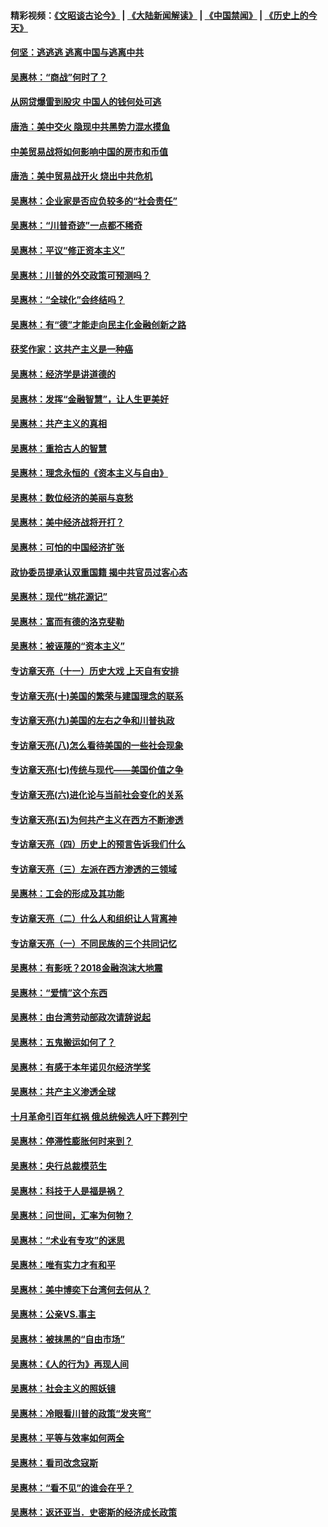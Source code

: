 #### 精彩视频：[《文昭谈古论今》](https://github.com/gfw-breaker/wenzhao/blob/master/README.md?t=11171531) | [《大陆新闻解读》](https://github.com/gfw-breaker/ntdtv-comedy/blob/master/README.md?t=11171531) | [《中国禁闻》](https://github.com/gfw-breaker/ntdtv-news/blob/master/README.md?t=11171531) | [《历史上的今天》](https://github.com/gfw-breaker/today-in-history/blob/master/README.md?t=11171531) 

#### [何坚：逃逃逃 逃离中国与逃离中共](../pages/nsc423/n10592891.md?t=11171531) 

#### [吴惠林：“商战”何时了？](../pages/nsc423/n10573558.md?t=11171531) 

#### [从网贷爆雷到股灾 中国人的钱何处可逃](../pages/nsc423/n10572800.md?t=11171531) 

#### [唐浩：美中交火 隐现中共黑势力混水摸鱼](../pages/nsc423/n10544040.md?t=11171531) 

#### [中美贸易战将如何影响中国的房市和币值](../pages/nsc423/n10543697.md?t=11171531) 

#### [唐浩：美中贸易战开火 烧出中共危机](../pages/nsc423/n10540126.md?t=11171531) 

#### [吴惠林：企业家是否应负较多的“社会责任”](../pages/nsc423/n10535022.md?t=11171531) 

#### [吴惠林：“川普奇迹”一点都不稀奇](../pages/nsc423/n10512808.md?t=11171531) 

#### [吴惠林：平议“修正资本主义”](../pages/nsc423/n10495724.md?t=11171531) 

#### [吴惠林：川普的外交政策可预测吗？](../pages/nsc423/n10462387.md?t=11171531) 

#### [吴惠林：“全球化”会终结吗？](../pages/nsc423/n10452838.md?t=11171531) 

#### [吴惠林：有“德”才能走向民主化金融创新之路](../pages/nsc423/n10432292.md?t=11171531) 

#### [获奖作家：这共产主义是一种癌](../pages/nsc423/n10431541.md?t=11171531) 

#### [吴惠林：经济学是讲道德的](../pages/nsc423/n10398014.md?t=11171531) 

#### [吴惠林：发挥“金融智慧”，让人生更美好](../pages/nsc423/n10375019.md?t=11171531) 

#### [吴惠林：共产主义的真相](../pages/nsc423/n10351394.md?t=11171531) 

#### [吴惠林：重拾古人的智慧](../pages/nsc423/n10337691.md?t=11171531) 

#### [吴惠林：理念永恒的《资本主义与自由》](../pages/nsc423/n10316274.md?t=11171531) 

#### [吴惠林：数位经济的美丽与哀愁](../pages/nsc423/n10292946.md?t=11171531) 

#### [吴惠林：美中经济战将开打？](../pages/nsc423/n10258825.md?t=11171531) 

#### [吴惠林：可怕的中国经济扩张](../pages/nsc423/n10219147.md?t=11171531) 

#### [政协委员提承认双重国籍 揭中共官员过客心态](../pages/nsc423/n10208809.md?t=11171531) 

#### [吴惠林：现代“桃花源记”](../pages/nsc423/n10185234.md?t=11171531) 

#### [吴惠林：富而有德的洛克斐勒](../pages/nsc423/n10142264.md?t=11171531) 

#### [吴惠林：被诬蔑的“资本主义”](../pages/nsc423/n10124816.md?t=11171531) 

#### [专访章天亮（十一）历史大戏 上天自有安排](../pages/nsc423/n10094905.md?t=11171531) 

#### [专访章天亮(十)美国的繁荣与建国理念的联系](../pages/nsc423/n10094899.md?t=11171531) 

#### [专访章天亮(九)美国的左右之争和川普执政](../pages/nsc423/n10094889.md?t=11171531) 

#### [专访章天亮(八)怎么看待美国的一些社会现象](../pages/nsc423/n10094857.md?t=11171531) 

#### [专访章天亮(七)传统与现代——美国价值之争](../pages/nsc423/n10093140.md?t=11171531) 

#### [专访章天亮(六)进化论与当前社会变化的关系](../pages/nsc423/n10092036.md?t=11171531) 

#### [专访章天亮(五)为何共产主义在西方不断渗透](../pages/nsc423/n10083620.md?t=11171531) 

#### [专访章天亮（四）历史上的预言告诉我们什么](../pages/nsc423/n10083606.md?t=11171531) 

#### [专访章天亮（三）左派在西方渗透的三领域](../pages/nsc423/n10081115.md?t=11171531) 

#### [吴惠林：工会的形成及其功能](../pages/nsc423/n10080633.md?t=11171531) 

#### [专访章天亮（二）什么人和组织让人背离神](../pages/nsc423/n10076637.md?t=11171531) 

#### [专访章天亮（一）不同民族的三个共同记忆](../pages/nsc423/n10074188.md?t=11171531) 

#### [吴惠林：有影呒？2018金融泡沫大地震](../pages/nsc423/n10040534.md?t=11171531) 

#### [吴惠林：“爱情”这个东西](../pages/nsc423/n10019423.md?t=11171531) 

#### [吴惠林：由台湾劳动部政次请辞说起](../pages/nsc423/n9979679.md?t=11171531) 

#### [吴惠林：五鬼搬运如何了？](../pages/nsc423/n9925338.md?t=11171531) 

#### [吴惠林：有感于本年诺贝尔经济学奖](../pages/nsc423/n9871883.md?t=11171531) 

#### [吴惠林：共产主义渗透全球](../pages/nsc423/n9812748.md?t=11171531) 

#### [十月革命引百年红祸 俄总统候选人吁下葬列宁](../pages/nsc423/n9810182.md?t=11171531) 

#### [吴惠林：停滞性膨胀何时来到？](../pages/nsc423/n9764136.md?t=11171531) 

#### [吴惠林：央行总裁模范生](../pages/nsc423/n9728134.md?t=11171531) 

#### [吴惠林：科技于人是福是祸？](../pages/nsc423/n9672982.md?t=11171531) 

#### [吴惠林：问世间，汇率为何物？](../pages/nsc423/n9621788.md?t=11171531) 

#### [吴惠林：“术业有专攻”的迷思](../pages/nsc423/n9580363.md?t=11171531) 

#### [吴惠林：唯有实力才有和平](../pages/nsc423/n9529599.md?t=11171531) 

#### [吴惠林：美中博奕下台湾何去何从？](../pages/nsc423/n9483598.md?t=11171531) 

#### [吴惠林：公亲VS.事主](../pages/nsc423/n9425637.md?t=11171531) 

#### [吴惠林：被抹黑的“自由市场”](../pages/nsc423/n9351545.md?t=11171531) 

#### [吴惠林：《人的行为》再现人间](../pages/nsc423/n9296339.md?t=11171531) 

#### [吴惠林：社会主义的照妖镜](../pages/nsc423/n9243460.md?t=11171531) 

#### [吴惠林：冷眼看川普的政策“发夹弯”](../pages/nsc423/n9120684.md?t=11171531) 

#### [吴惠林：平等与效率如何两全](../pages/nsc423/n9075430.md?t=11171531) 

#### [吴惠林：看司改念寇斯](../pages/nsc423/n9024915.md?t=11171531) 

#### [吴惠林：“看不见”的谁会在乎？](../pages/nsc423/n8977488.md?t=11171531) 

#### [吴惠林：返还亚当．史密斯的经济成长政策](../pages/nsc423/n8931896.md?t=11171531) 

